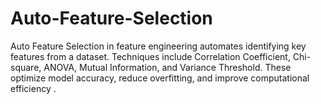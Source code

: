 # Auto-Feature-Selection
 Auto Feature Selection in feature engineering automates identifying key features from a dataset. Techniques include Correlation Coefficient, Chi-square, ANOVA, Mutual Information, and Variance Threshold. These optimize model accuracy, reduce overfitting, and improve computational efficiency​ .
